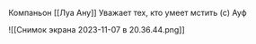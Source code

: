 Компаньон [[Луа Ану]] 
Уважает тех, кто умеет мстить (с)
Ауф

![[Снимок экрана 2023-11-07 в 20.36.44.png]]

